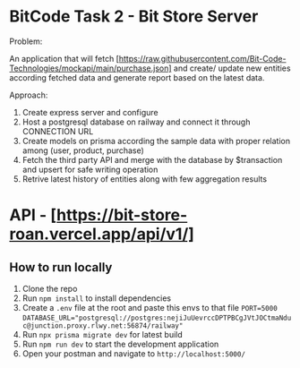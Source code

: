# BitCode Task 2 - Bit Store Server

Problem:

An application that will fetch [https://raw.githubusercontent.com/Bit-Code-Technologies/mockapi/main/purchase.json] and create/ update new entities according fetched data and generate report based on the latest data.

Approach:

1. Create express server and configure
2. Host a postgresql database on railway and connect it through CONNECTION URL
3. Create models on prisma according the sample data with proper relation among (user, product, purchase)
4. Fetch the third party API and merge with the database by $transaction and upsert for safe writing operation
5. Retrive latest history of entities along with few aggregation results

# API - [https://bit-store-roan.vercel.app/api/v1/]

## How to run locally

1. Clone the repo
2. Run `npm install` to install dependencies
3. Create a `.env` file at the root and paste this envs to that file
   `PORT=5000`
   `DATABASE_URL="postgresql://postgres:nejiJuUevrccDPTPBCgJVtJOCtmaNduc@junction.proxy.rlwy.net:56874/railway"`
4. Run `npx prisma migrate dev` for latest build
5. Run `npm run dev` to start the development application
6. Open your postman and navigate to `http://localhost:5000/`
